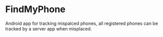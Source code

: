 # FindMyPhone
Android app for tracking mispalced phones, all registered phones can be tracked by a server app when misplaced.
